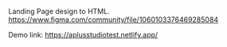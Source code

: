 Landing Page design to HTML.
https://www.figma.com/community/file/1060103376469285084

Demo link: https://aplusstudiotest.netlify.app/

